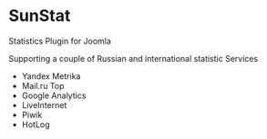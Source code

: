 SunStat
=======

Statistics Plugin for Joomla

Supporting a couple of Russian and international statistic Services

- Yandex Metrika
- Mail.ru Top
- Google Analytics
- LiveInternet
- Piwik
- HotLog
 